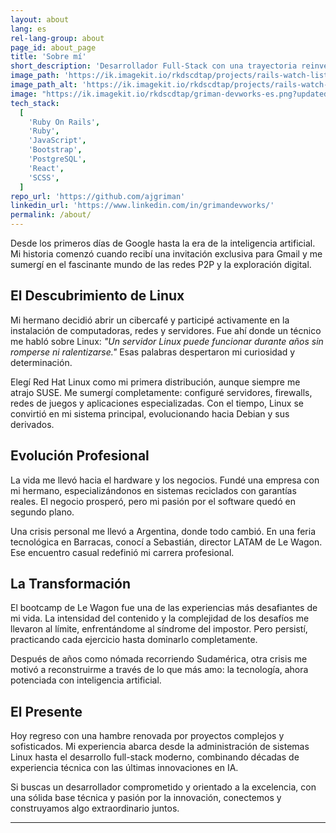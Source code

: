 ```yaml
---
layout: about
lang: es
rel-lang-group: about
page_id: about_page
title: 'Sobre mí'
short_description: 'Desarrollador Full-Stack con una trayectoria reinventada. Mi base de 25 años en sistemas y hardware es el cimiento de mi nueva carrera en el desarrollo de software'
image_path: 'https://ik.imagekit.io/rkdscdtap/projects/rails-watch-list2.png?updatedAt=1749384855468'
image_path_alt: 'https://ik.imagekit.io/rkdscdtap/projects/rails-watch-list3.png?updatedAt=1749384880152'
image: "https://ik.imagekit.io/rkdscdtap/griman-devworks-es.png?updatedAt=1749826309268"
tech_stack:
  [
    'Ruby On Rails',
    'Ruby',
    'JavaScript',
    'Bootstrap',
    'PostgreSQL',
    'React',
    'SCSS',
  ]
repo_url: 'https://github.com/ajgriman'
linkedin_url: 'https://www.linkedin.com/in/grimandevworks/'
permalink: /about/
---
```


Desde los primeros días de Google hasta la era de la inteligencia artificial. Mi historia comenzó cuando recibí una invitación exclusiva para Gmail y me sumergí en el fascinante mundo de las redes P2P y la exploración digital.

## El Descubrimiento de Linux

Mi hermano decidió abrir un cibercafé y participé activamente en la instalación de computadoras, redes y servidores. Fue ahí donde un técnico me habló sobre Linux: _"Un servidor Linux puede funcionar durante años sin romperse ni ralentizarse."_ Esas palabras despertaron mi curiosidad y determinación.

Elegí Red Hat Linux como mi primera distribución, aunque siempre me atrajo SUSE. Me sumergí completamente: configuré servidores, firewalls, redes de juegos y aplicaciones especializadas. Con el tiempo, Linux se convirtió en mi sistema principal, evolucionando hacia Debian y sus derivados.

## Evolución Profesional

La vida me llevó hacia el hardware y los negocios. Fundé una empresa con mi hermano, especializándonos en sistemas reciclados con garantías reales. El negocio prosperó, pero mi pasión por el software quedó en segundo plano.

Una crisis personal me llevó a Argentina, donde todo cambió. En una feria tecnológica en Barracas, conocí a Sebastián, director LATAM de Le Wagon. Ese encuentro casual redefinió mi carrera profesional.

## La Transformación

El bootcamp de Le Wagon fue una de las experiencias más desafiantes de mi vida. La intensidad del contenido y la complejidad de los desafíos me llevaron al límite, enfrentándome al síndrome del impostor. Pero persistí, practicando cada ejercicio hasta dominarlo completamente.

Después de años como nómada recorriendo Sudamérica, otra crisis me motivó a reconstruirme a través de lo que más amo: la tecnología, ahora potenciada con inteligencia artificial.

## El Presente

Hoy regreso con una hambre renovada por proyectos complejos y sofisticados. Mi experiencia abarca desde la administración de sistemas Linux hasta el desarrollo full-stack moderno, combinando décadas de experiencia técnica con las últimas innovaciones en IA.

Si buscas un desarrollador comprometido y orientado a la excelencia, con una sólida base técnica y pasión por la innovación, conectemos y construyamos algo extraordinario juntos.

---

